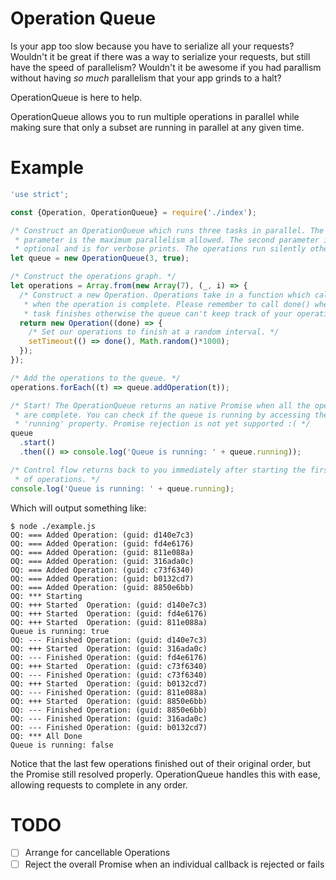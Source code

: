 # Operation Queue
Is your app too slow because you have to serialize all your requests? Wouldn't
it be great if there was a way to serialize your requests, but still have the
speed of parallelism? Wouldn't it be awesome if you had parallism without having
*so much* parallelism that your app grinds to a halt?

OperationQueue is here to help.

OperationQueue allows you to run multiple operations in parallel while making
sure that only a subset are running in parallel at any given time.

# Example
```javascript
'use strict';

const {Operation, OperationQueue} = require('./index');

/* Construct an OperationQueue which runs three tasks in parallel. The first
 * parameter is the maximum parallelism allowed. The second parameter is
 * optional and is for verbose prints. The operations run silently otherwise. */
let queue = new OperationQueue(3, true);

/* Construct the operations graph. */
let operations = Array.from(new Array(7), (_, i) => {
  /* Construct a new Operation. Operations take in a function which call done()
   * when the operation is complete. Please remember to call done() when your
   * task finishes otherwise the queue can't keep track of your operation. */
  return new Operation((done) => {
    /* Set our operations to finish at a random interval. */
    setTimeout(() => done(), Math.random()*1000);
  });
});

/* Add the operations to the queue. */
operations.forEach((t) => queue.addOperation(t));

/* Start! The OperationQueue returns an native Promise when all the operations
 * are complete. You can check if the queue is running by accessing the
 * 'running' property. Promise rejection is not yet supported :( */
queue
  .start()
  .then(() => console.log('Queue is running: ' + queue.running));

/* Control flow returns back to you immediately after starting the first batch
 * of operations. */
console.log('Queue is running: ' + queue.running);
```

Which will output something like:
```
$ node ./example.js
OQ: === Added Operation: (guid: d140e7c3)
OQ: === Added Operation: (guid: fd4e6176)
OQ: === Added Operation: (guid: 811e088a)
OQ: === Added Operation: (guid: 316ada0c)
OQ: === Added Operation: (guid: c73f6340)
OQ: === Added Operation: (guid: b0132cd7)
OQ: === Added Operation: (guid: 8850e6bb)
OQ: *** Starting
OQ: +++ Started  Operation: (guid: d140e7c3)
OQ: +++ Started  Operation: (guid: fd4e6176)
OQ: +++ Started  Operation: (guid: 811e088a)
Queue is running: true
OQ: --- Finished Operation: (guid: d140e7c3)
OQ: +++ Started  Operation: (guid: 316ada0c)
OQ: --- Finished Operation: (guid: fd4e6176)
OQ: +++ Started  Operation: (guid: c73f6340)
OQ: --- Finished Operation: (guid: c73f6340)
OQ: +++ Started  Operation: (guid: b0132cd7)
OQ: --- Finished Operation: (guid: 811e088a)
OQ: +++ Started  Operation: (guid: 8850e6bb)
OQ: --- Finished Operation: (guid: 8850e6bb)
OQ: --- Finished Operation: (guid: 316ada0c)
OQ: --- Finished Operation: (guid: b0132cd7)
OQ: *** All Done
Queue is running: false
```

Notice that the last few operations finished out of their original order, but
the Promise still resolved properly. OperationQueue handles this with ease,
allowing requests to complete in any order.

# TODO
- [ ] Arrange for cancellable Operations
- [ ] Reject the overall Promise when an individual callback is rejected or fails
